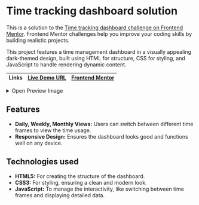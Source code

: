 # Time tracking dashboard solution

This is a solution to the [Time tracking dashboard challenge on Frontend Mentor](https://www.frontendmentor.io/challenges/time-tracking-dashboard-UIQ7167Jw). Frontend Mentor challenges help you improve your coding skills by building realistic projects.

This project features a time management dashboard in a visually appealing dark-themed design, built using HTML for structure, CSS for styling, and JavaScript to handle rendering dynamic content.

| **Links** | [Live Demo URL](https://ionstici.github.io/time-tracking-dashboard) | [Frontend Mentor](https://www.frontendmentor.io/solutions/time-tracking-dashboard-LUO5g9aGLm) |
| --------- | ------------------------------------------------------------------- | --------------------------------------------------------------------------------------------- |

<details>
<summary>Open Preview Image</summary>
<br>

![](./src/images/screenshot.png)

<br>
</details>

## Features

-   **Daily, Weekly, Monthly Views:** Users can switch between different time frames to view the time usage.
-   **Responsive Design:** Ensures the dashboard looks good and functions well on any device.

## Technologies used

-   **HTML5:** For creating the structure of the dashboard.
-   **CSS3:** For styling, ensuring a clean and modern look.
-   **JavaScript:** To manage the interactivity, like switching between time frames and displaying detailed data.
